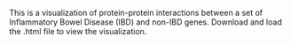 This is a visualization of protein-protein interactions between a set of Inflammatory Bowel Disease (IBD) and non-IBD genes. Download and load the .html file to view the visualization.
